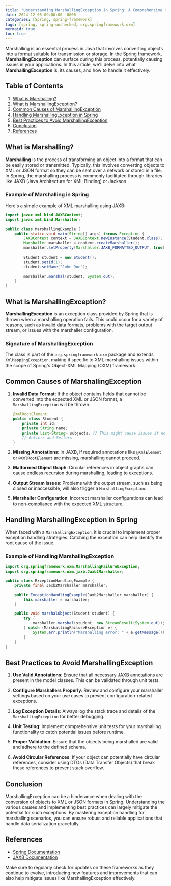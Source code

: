 ```yaml
---
title: "Understanding MarshallingException in Spring: A Comprehensive Guide"
date: 2024-12-05 09:00:00 -0000
categories: [Spring, spring-framework]
tags: [spring, spring-unchecked, org.springframework.oxm]
mermaid: true
toc: true
---
```



Marshalling is an essential process in Java that involves converting objects into a format suitable for transmission or storage. In the Spring framework, **MarshallingException** can surface during this process, potentially causing issues in your applications. In this article, we'll delve into what **MarshallingException** is, its causes, and how to handle it effectively. 

## Table of Contents
1. [What is Marshalling?](#what-is-marshalling)
2. [What is MarshallingException?](#what-is-marshallingexception)
3. [Common Causes of MarshallingException](#common-causes-of-marshallingexception)
4. [Handling MarshallingException in Spring](#handling-marshallingexception-in-spring)
5. [Best Practices to Avoid MarshallingException](#best-practices-to-avoid-marshallingexception)
6. [Conclusion](#conclusion)
7. [References](#references)

## What is Marshalling?

**Marshalling** is the process of transforming an object into a format that can be easily stored or transmitted. Typically, this involves converting objects to XML or JSON format so they can be sent over a network or stored in a file. In Spring, the marshalling process is commonly facilitated through libraries like JAXB (Java Architecture for XML Binding) or Jackson.

### Example of Marshalling in Spring

Here's a simple example of XML marshalling using JAXB:

```java
import javax.xml.bind.JAXBContext;
import javax.xml.bind.Marshaller;

public class MarshallingExample {
    public static void main(String[] args) throws Exception {
        JAXBContext context = JAXBContext.newInstance(Student.class);
        Marshaller marshaller = context.createMarshaller();
        marshaller.setProperty(Marshaller.JAXB_FORMATTED_OUTPUT, true);
        
        Student student = new Student();
        student.setId(1);
        student.setName("John Doe");

        marshaller.marshal(student, System.out);
    }
}
```

## What is MarshallingException?

**MarshallingException** is an exception class provided by Spring that is thrown when a marshalling operation fails. This could occur for a variety of reasons, such as invalid data formats, problems with the target output stream, or issues with the marshaller configuration.

### Signature of MarshallingException

The class is part of the `org.springframework.oxm` package and extends `XmlMappingException`, making it specific to XML marshalling issues within the scope of Spring's Object-XML Mapping (OXM) framework.

## Common Causes of MarshallingException

1. **Invalid Data Format**: If the object contains fields that cannot be converted into the expected XML or JSON format, a `MarshallingException` will be thrown.

    ```java
    @XmlRootElement
    public class Student {
        private int id;
        private String name;
        private List<String> subjects; // This might cause issues if not handled properly
        // Getters and Setters
    }
    ```

2. **Missing Annotations**: In JAXB, if required annotations like `@XmlElement` or `@XmlRootElement` are missing, marshalling cannot proceed.

3. **Malformed Object Graph**: Circular references in object graphs can cause endless recursion during marshalling, leading to exceptions.

4. **Output Stream Issues**: Problems with the output stream, such as being closed or inaccessible, will also trigger a `MarshallingException`.

5. **Marshaller Configuration**: Incorrect marshaller configurations can lead to non-compliance with the expected XML structure.

## Handling MarshallingException in Spring

When faced with a `MarshallingException`, it is crucial to implement proper exception handling strategies. Catching the exception can help identify the root cause of the issue.

### Example of Handling MarshallingException

```java
import org.springframework.oxm.MarshallingFailureException;
import org.springframework.oxm.jaxb.Jaxb2Marshaller;

public class ExceptionHandlingExample {
    private final Jaxb2Marshaller marshaller;

    public ExceptionHandlingExample(Jaxb2Marshaller marshaller) {
        this.marshaller = marshaller;
    }

    public void marshalObject(Student student) {
        try {
            marshaller.marshal(student, new StreamResult(System.out));
        } catch (MarshallingFailureException e) {
            System.err.println("Marshalling error: " + e.getMessage());
        }
    }
}
```

## Best Practices to Avoid MarshallingException

1. **Use Valid Annotations**: Ensure that all necessary JAXB annotations are present in the model classes. This can be validated through unit tests.

2. **Configure Marshallers Properly**: Review and configure your marshaller settings based on your use cases to prevent configuration-related exceptions.

3. **Log Exception Details**: Always log the stack trace and details of the `MarshallingException` for better debugging.

4. **Unit Testing**: Implement comprehensive unit tests for your marshalling functionality to catch potential issues before runtime.

5. **Proper Validation**: Ensure that the objects being marshalled are valid and adhere to the defined schema.

6. **Avoid Circular References**: If your object can potentially have circular references, consider using DTOs (Data Transfer Objects) that break these references to prevent stack overflow.

## Conclusion

MarshallingException can be a hinderance when dealing with the conversion of objects to XML or JSON formats in Spring. Understanding the various causes and implementing best practices can largely mitigate the potential for such exceptions. By mastering exception handling for marshalling scenarios, you can ensure robust and reliable applications that handle data serialization gracefully.

## References
- [Spring Documentation](https://docs.spring.io/spring-framework/docs/current/reference/html/)
- [JAXB Documentation](https://jaxb.java.net/)

Make sure to regularly check for updates on these frameworks as they continue to evolve, introducing new features and improvements that can also help mitigate issues like MarshallingException effectively.